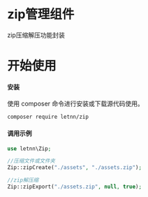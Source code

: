# zip管理组件

zip压缩解压功能封装

# 开始使用

#### 安装
使用 composer 命令进行安装或下载源代码使用。

```
composer require letnn/zip
```

#### 调用示例
```php
use letnn\Zip;

//压缩文件或文件夹
Zip::zipCreate("./assets", "./assets.zip");

//zip解压缩
Zip::zipExport("./assets.zip", null, true);
```
